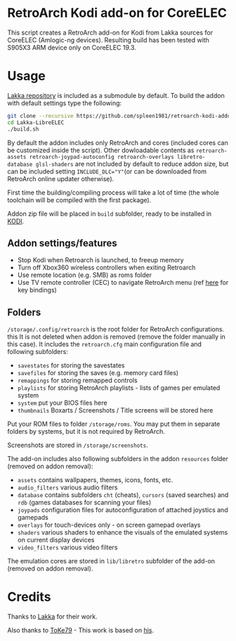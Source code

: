 # RetroArch Kodi add-on for CoreELEC
This script creates a RetroArch add-on for Kodi from Lakka sources for CoreELEC (Amlogic-ng devices).
Resulting build has been tested with S905X3 ARM device only on CoreELEC 19.3.

# Usage
[Lakka repository](https://github.com/libretro/Lakka-LibreELEC) is included as a submodule by default.
To build the addon with default settings type the following:

```bash
git clone --recursive https://github.com/spleen1981/retroarch-kodi-addon-CoreELEC
cd Lakka-LibreELEC
./build.sh
```

By default the addon includes only RetroArch and cores (included cores can be customized inside the script).
Other dowloadable contents as `retroarch-assets retroarch-joypad-autoconfig retroarch-overlays libretro-database glsl-shaders` are not included by default to reduce addon size, but can be included setting `INCLUDE_DLC="Y"`(or can be downloaded from RetroArch online updater otherwise).

First time the building/compiling process will take a lot of time (the whole toolchain will be compiled with the first package).

Addon zip file will be placed in `build` subfolder, ready to be installed in [KODI](https://kodi.wiki/view/Add-on_manager#How_to_install_from_a_ZIP_file).

## Addon settings/features
   - Stop Kodi when Retroarch is launched, to freeup memory
   - Turn off Xbox360 wireless controllers when exiting Retroarch
   - Use remote location (e.g. SMB) as roms folder
   - Use TV remote controller (CEC) to navigate RetroArch menu (ref [here](https://github.com/spleen1981/cec-mini-kb) for key bindings)

## Folders

`/storage/.config/retroarch` is the root folder for RetroArch configurations. this It is not deleted when addon is removed (remove the folder manually in this case). It includes the `retroarch.cfg` main configuration file and following subfolders:

   - `savestates` for storing the savestates
   - `savefiles` for storing the saves (e.g. memory card files)
   - `remappings` for storing remapped controls
   - `playlists` for storing RetroArch playlists - lists of games per emulated system
   - `system` put your BIOS files here
   - `thumbnails` Boxarts / Screenshots / Title screens will be stored here

Put your ROM files to folder `/storage/roms`. You may put them in separate folders by systems, but it is not required by RetroArch.

Screenshots are stored in `/storage/screenshots`.

The add-on includes also following subfolders in the addon `resources` folder (removed on addon removal):

   - `assets` contains wallpapers, themes, icons, fonts, etc.
   - `audio_filters` various audio filters
   - `database` contains subfolders `cht` (cheats), `cursors` (saved searches) and `rdb` (games databases for scanning your files)
   - `joypads` configuration files for autoconfiguration of attached joystics and gamepads
   - `overlays` for touch-devices only - on screen gamepad overlays
   - `shaders` various shaders to enhance the visuals of the emulated systems on current display devices
   - `video_filters` various video filters

The emulation cores are stored in `lib/libretro` subfolder of the add-on (removed on addon removal).

# Credits
Thanks to [Lakka](http://lakka.tv) for their work.

Also thanks to [ToKe79](https://github.com/ToKe79) - This work is based on [his](https://github.com/ToKe79/retroarch-kodi-addon-LibreELEC).
